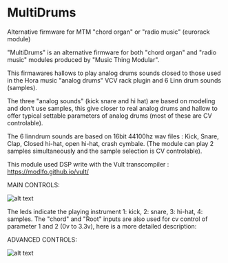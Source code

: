 # MultiDrums
Alternative firmware for MTM "chord organ" or "radio music" (eurorack module)

"MultiDrums" is an alternative firmware for both "chord organ" and "radio music" modules produced by "Music Thing Modular".

This firmawares hallows to play analog drums sounds closed to those used in the Hora music "analog drums" VCV rack plugin 
and 6 Linn drum sounds (samples).

The three "analog sounds" (kick snare and hi hat) are based on modeling and don't use samples, 
this give closer to real analog drums and hallow to offer typical settable parameters of analog drums (most of these are CV controlable).

The 6 linndrum sounds are based on 16bit 44100hz wav files : Kick, Snare, Clap, Closed hi-hat, open hi-hat, crash cymbale. 
(The module can play 2 samples simultaneously and the sample selection is CV controlable).

This module used DSP write with the Vult transcompiler : https://modlfo.github.io/vult/


MAIN CONTROLS:

![alt text](https://github.com/HoRaMusic/MultiDrums/blob/master/modulePic.png)



The leds indicate the playing instrument 1: kick, 2: snare, 3: hi-hat, 4: samples.
The "chord" and "Root" inputs are also used for cv control of parameter 1 and 2 (0v to 3.3v), here is a more detailed description:




ADVANCED CONTROLS:

![alt text](https://github.com/HoRaMusic/MultiDrums/blob/master/allControls.png)





